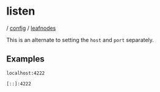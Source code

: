 # listen

/ [config](/ref/config/index.md) / [leafnodes](/ref/config/config/leafnodes/index.md) 

This is an alternate to setting the `host` and `port` separately.

## Examples

```
localhost:4222
```
```
[::]:4222
```

